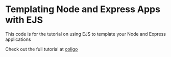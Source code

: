 # Templating Node and Express Apps with EJS

This code is for the tutorial on using EJS to template your Node and Express applications

Check out the full tutorial at [coligo](https://coligo.io/templating-node-and-express-apps-with-ejs/)